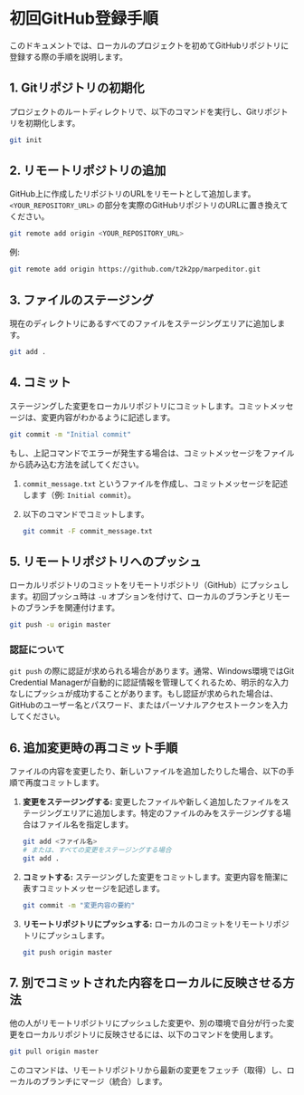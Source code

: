 # 初回GitHub登録手順

このドキュメントでは、ローカルのプロジェクトを初めてGitHubリポジトリに登録する際の手順を説明します。

## 1. Gitリポジトリの初期化

プロジェクトのルートディレクトリで、以下のコマンドを実行し、Gitリポジトリを初期化します。

```bash
git init
```

## 2. リモートリポジトリの追加

GitHub上に作成したリポジトリのURLをリモートとして追加します。`<YOUR_REPOSITORY_URL>` の部分を実際のGitHubリポジトリのURLに置き換えてください。

```bash
git remote add origin <YOUR_REPOSITORY_URL>
```

例:
```bash
git remote add origin https://github.com/t2k2pp/marpeditor.git
```

## 3. ファイルのステージング

現在のディレクトリにあるすべてのファイルをステージングエリアに追加します。

```bash
git add .
```

## 4. コミット

ステージングした変更をローカルリポジトリにコミットします。コミットメッセージは、変更内容がわかるように記述します。

```bash
git commit -m "Initial commit"
```

もし、上記コマンドでエラーが発生する場合は、コミットメッセージをファイルから読み込む方法を試してください。

1.  `commit_message.txt` というファイルを作成し、コミットメッセージを記述します（例: `Initial commit`）。
2.  以下のコマンドでコミットします。

    ```bash
    git commit -F commit_message.txt
    ```

## 5. リモートリポジトリへのプッシュ

ローカルリポジトリのコミットをリモートリポジトリ（GitHub）にプッシュします。初回プッシュ時は `-u` オプションを付けて、ローカルのブランチとリモートのブランチを関連付けます。

```bash
git push -u origin master
```

### 認証について

`git push` の際に認証が求められる場合があります。通常、Windows環境ではGit Credential Managerが自動的に認証情報を管理してくれるため、明示的な入力なしにプッシュが成功することがあります。もし認証が求められた場合は、GitHubのユーザー名とパスワード、またはパーソナルアクセストークンを入力してください。

## 6. 追加変更時の再コミット手順

ファイルの内容を変更したり、新しいファイルを追加したりした場合、以下の手順で再度コミットします。

1.  **変更をステージングする:**
    変更したファイルや新しく追加したファイルをステージングエリアに追加します。特定のファイルのみをステージングする場合はファイル名を指定します。
    ```bash
    git add <ファイル名>
    # または、すべての変更をステージングする場合
    git add .
    ```

2.  **コミットする:**
    ステージングした変更をコミットします。変更内容を簡潔に表すコミットメッセージを記述します。
    ```bash
    git commit -m "変更内容の要約"
    ```

3.  **リモートリポジトリにプッシュする:**
    ローカルのコミットをリモートリポジトリにプッシュします。
    ```bash
    git push origin master
    ```

## 7. 別でコミットされた内容をローカルに反映させる方法

他の人がリモートリポジトリにプッシュした変更や、別の環境で自分が行った変更をローカルリポジトリに反映させるには、以下のコマンドを使用します。

```bash
git pull origin master
```

このコマンドは、リモートリポジトリから最新の変更をフェッチ（取得）し、ローカルのブランチにマージ（統合）します。